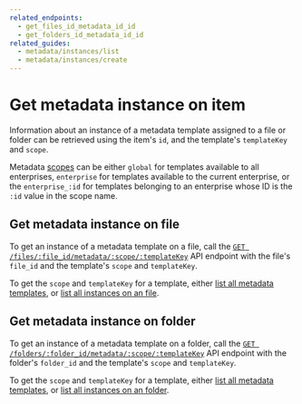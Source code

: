 ```yaml
---
related_endpoints:
  - get_files_id_metadata_id_id
  - get_folders_id_metadata_id_id
related_guides:
  - metadata/instances/list
  - metadata/instances/create
---
```


# Get metadata instance on item

Information about an instance of a metadata template assigned to a file or
folder can be retrieved using the item's `id`, and the template's `templateKey`
and `scope`.

<Message>

  Metadata [scopes][scopes] can be either `global` for templates available to
  all enterprises, `enterprise` for templates available to the current
  enterprise, or the `enterprise_:id` for templates belonging to an enterprise
  whose ID is the `:id` value in the scope name.

</Message>

## Get metadata instance on file

To get an instance of a metadata template on a file, call the
[`GET /files/:file_id/metadata/:scope/:templateKey`][e_on_file] API endpoint
with the file's `file_id` and the template's `scope` and `templateKey`.

<Samples id='get_files_id_metadata_id_id' />

<Message>

  To get the `scope` and `templateKey` for a template, either
  [list all metadata templates][g_list_templates], or
  [list all instances on an file][g_list_instances_item].

</Message>

## Get metadata instance on folder

To get an instance of a metadata template on a folder, call the
[`GET /folders/:folder_id/metadata/:scope/:templateKey`][e_on_file] API endpoint
with the folder's `folder_id` and the template's `scope` and `templateKey`.

<Samples id='get_folders_id_metadata_id_id' />

<Message>

  To get the `scope` and `templateKey` for a template, either
  [list all metadata templates][g_list_templates], or
  [list all instances on an folder][g_list_instances_item].

</Message>

[e_on_file]: e://get_files_id_metadata_id_id
[e_on_folder]: e://get_folders_id_metadata_id_id
[scopes]: g://metadata/templates/scopes
[g_list_templates]: g://metadata/templates/list
[g_list_instances_item]: g://metadata/instances/list
